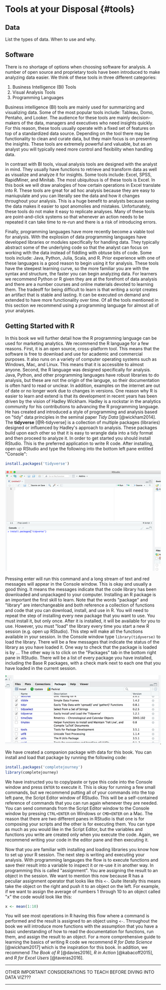 
# Tools at your Disposal {#tools}

## Data

List the types of data. When to use and why.

## Software

There is no shortage of options when choosing software for analysis. A number of
open source and proprietary tools have been introduced to make analyzing data easier. 
We think of these tools in three different categories:  

  1. Business Intelligence (BI) Tools
  2. Visual Analysis Tools
  3. Programming Languages  

Business intelligence (BI) tools are mainly used for summarizing and visualizing 
data. Some of the most popular tools include: Tableau, Domo, Pentaho, and Looker. 
The audience for these tools are mainly decision-makers of the data, managers and 
executives who need insights quickly. For this reason, these tools usually operate 
with a fixed set of features on top of a standardized data source. Depending on the 
tool there may be functionality to clean and curate data, but they main focus is on 
presenting the insights. These tools are extremely powerful and valuable, but as an 
analyst you will typically need more control and flexibility when handling data.  

In contrast with BI tools, visual analysis tools are designed with the analyst in mind. 
They usually have functions to retrieve and transform data as well as visualize and 
analyze it for insights. Some tools include: Excel, SPSS, RapidMiner, and Minitab. 
The most ubiquitous is of these tools is Excel. In this book we will draw analogies 
of how certain operations in Excel translate into R. These tools are great for ad hoc 
analysis because they are easy to maniupulate and you can literally see the data 
and how it changes throughout your analysis. This is a huge benefit to analysts 
because seeing the data makes it easier to spot anomolies and mistakes. Unfortunately, 
these tools do not make it easy to replicate analyses. Many of these tools are point-and-click 
systems so that whenever an action needs to be repeated it can take time to re-run and 
there is a risk of introducing errors.  

Finally, programming languages have more recently become a viable tool for analysis. 
With the explosion of data programming languages have developed libraries or modules 
specifically for handling data. They typically abstract some of the underlying code so 
that the analyst can focus on working with the data instead of fiddling with obtuse 
bits of code. Some tools include: Java, Python, Julia, Scala, and R. Prior experience 
with one of these languages is a good reason to begin using it for analysis. These 
tools have the steepest learning curve, so the more familiar you are with the syntax 
and structure, the faster you can begin analyzing data. For learners we recommend 
Python or R given they are at the forefront of data analysis and there are a number 
courses and online materials devoted to learning them. The tradeoff for being difficult 
to learn is that writing a script creates an artifact that is stable and lasting. It 
can be executed on demand and extended to have more functionality over time. Of all 
the tools mentioned in this section we recommend using a programming language for 
almost all of your analyses.  

## Getting Started with R

In this book we will further detail how the R programming language can be used for 
marketing analytics. We recommend the R language for a few reasons. First, it is 
an open source, cross-platform tool. This means that the software is free to download 
and use for academic and commercial purposes. It also runs on a variety of computer 
operating systems such as Windows, Mac, and Linux. This means that it is accessible 
to almost anyone. Second, the R language was designed specifically for analysis. 
Java, Python, and other programming languages have robust libraries to do analysis, 
but these are not the origin of the languge, so their documentation is often hard to 
read or unclear. In addition, examples on the internet are out of date or no longer 
work due to changes in versions. One reason why R is easier to learn and extend is 
that its development in recent years has been driven by the vision of Hadley Wickham. 
Hadley is a rockstar in the analytics community for his contributions to advancing 
the R programming language. He has created and introduced a style of programming and 
analysis based on "tidy" data principles in the seminal paper *Tidy Data* [@wickham2014]. 
The **tidyverse** [@R-tidyverse] is a collection of multiple packages (libraries) designed 
or influenced by Hadley's approach to analysis. These packages build upon each other 
so that it is easy to wrangle data into a tidy format and then proceed to analyze it. 
In order to get started you should install RStudio. This is the preferred application 
to write R code. After installing, open up RStudio and type the following into the 
bottom left pane entitled "Console":


```r
install.packages('tidyverse')
```

![](images/ch2-installing-tidyverse.png)

Pressing enter will run this command and a long stream of text and red messages 
will appear in the Console window. This is okay and usually a good thing. It means 
the messages indicate that the code library has been downloaded and unpackaged to 
your computer. Installing an R package is an important the first skill to learn. 
Note that the words "package" and "library" are interchangeable and both reference 
a collection of functions and code that you can download, install, and use in R. 
You will need to repeat the step of installing every new package that you want to use. 
You must install it, but only once. After it is installed, it will be available for 
you to use. However, you must "load" the library every time you start a new R session 
(e.g. open up RStudio). This step will make all the functions available in your session. 
In the Console window type `library(tidyverse)` to load the library. There will 
be a few messages that indicate the status of the library as you have loaded it. 
One way to check that the package is loaded is by ... The other way is to click 
on the "Packages" tab in the bottom right pane in RStudio. There will be a list 
of every package you have installed, including the Base R packages, with a check 
mark next to each one that you have loaded in the current session.

![](images/ch2-package-loaded.png)

We have created a companion package with data for this book. You can install and 
load that package by running the following code: 


```r
install.packages('completejourney')
library(completejourney)
```

We have instructed you to copy/paste or type this code into the Console window 
and press `ENTER` to execute it. This is okay for running a few small commands, 
but we recommend putting all of your commands into the top left pane, the Script Editor 
window of RStudio. This will be a self-contained reference of commands that you can 
run again whenever they are needed. You can send commands from the Script Editor 
window to the Console window by pressing `CTRL+ENTER` on Windows or `CMD+ENTER` 
on a Mac. The reason that there are two different panes in RStudio is that one 
is for composing your scripts and the other is for executing them. You can type 
as much as you would like in the Script Editor, but the variables and functions 
you write are created only when you execute the code. Again, we recommend writing 
your code in the editor pane and then executing it.

Now that you are familiar with installing and loading libraries you know how to 
set up your R session. The next step is writing and executing your analysis. With 
programming langauges the flow is to execute functions and save their result into 
a variable to inspect it or re-use it in another way. In programming this is called 
"assignment". You are assigning the result to an object in the session. We want to 
mention this now because R has a peculiar assignment operator that looks like this `<-`. 
Quite literally this means take the object on the right and push it to an object 
on the left. For example, if we want to assign the average of numbers 1 through 10 
to an object called "x" the code would look like this: 


```r
x <- mean(1:10)
```

You will see most operations in R having this flow where a command is performed 
and the result is assigned to an object using `<-`. Throughout the book we will 
introduce more functions with the assumption that you have a basic understanding 
of how to read the documentation for functions, run them, and assign the result 
to an object. For a more comprehensive guide to learning the basics of writing R 
code we recommend *R for Data Science* [@wickham2017] which is the inspiration for 
this book. In addition, we recommend *The Book of R* [@davies2016], *R in Action* 
[@kabacoff2015], and *R for Excel Users* [@taveras2016].

**** 
OTHER IMPORTANT CONSIDERATIONS TO TEACH BEFORE DIVING INTO DATA VIZ???
****
